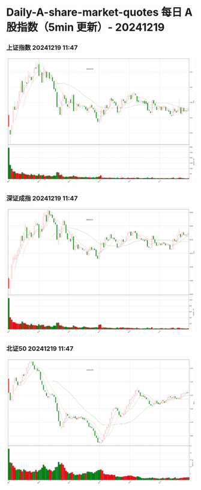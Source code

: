 
# Daily-A-share-market-quotes 每日 A 股指数（5min 更新）- 20241219

### 上证指数 20241219 11:47
![](./fig/2024/12/20241219-sh000001.png)

### 深证成指 20241219 11:47
![](./fig/2024/12/20241219-sz399001.png)

### 北证50 20241219 11:47
![](./fig/2024/12/20241219-bj899050.png)
